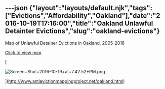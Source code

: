 ---json
{"layout":"layouts/default.njk","tags":["Evictions","Affordability","Oakland"],"date":"2016-10-19T17:16:00","title":"Oakland Unlawful Detainter Evictions","slug":"oakland-evictions"}
---

Map of Unlawful Detainer Evictions in Oakland, 2005-2016

[Click to view map](http://www.antievictionmappingproject.net/oakland.html)

[

![Screen+Shot+2016-10-19+at+7.42.52+PM.png](https://images.squarespace-cdn.com/content/v1/52b7d7a6e4b0b3e376ac8ea2/1514139385288-6KWWZWZQOTRXY6XEG3FM/ke17ZwdGBToddI8pDm48kEZO58GHASG35vvLTonZdXAUqsxRUqqbr1mOJYKfIPR7LoDQ9mXPOjoJoqy81S2I8N_N4V1vUb5AoIIIbLZhVYxCRW4BPu10St3TBAUQYVKcVFY43McFlDLwNcI9g0DLYB-FrmGtWcZtCbk1rINd3qLLFFlA0GpVcNFhQsbuIk16/Screen%2BShot%2B2016-10-19%2Bat%2B7.42.52%2BPM.png)

](http://www.antievictionmappingproject.net/oakland.html)